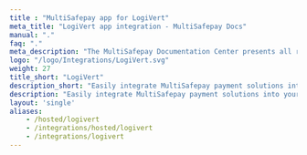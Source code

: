 ```yaml
---
title : "MultiSafepay app for LogiVert"
meta_title: "LogiVert app integration - MultiSafepay Docs"
manual: "."
faq: "."
meta_description: "The MultiSafepay Documentation Center presents all relevant information about our Plugins and API. You can also find support pages for payment methods, tools and general questions as well as the contact details of our Support and Integration Teams."
logo: "/logo/Integrations/LogiVert.svg"
weight: 27
title_short: "LogiVert"
description_short: "Easily integrate MultiSafepay payment solutions into your LogiVert app."
description: "Easily integrate MultiSafepay payment solutions into your LogiVert app. This app is managed by LogiVert."
layout: 'single'
aliases: 
    - /hosted/logivert
    - /integrations/hosted/logivert
    - /integrations/logivert
---
```

